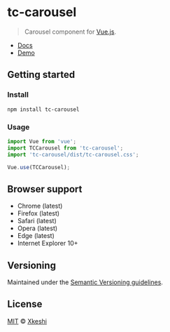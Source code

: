 # tc-carousel

> Carousel component for [Vue.js](https://vuejs.org/).

- [Docs](docs/index.md)
- [Demo](https://xkeshi.github.io/eks/#/components/carousel)

## Getting started

### Install

```shell
npm install tc-carousel
```

### Usage

```js
import Vue from 'vue';
import TCCarousel from 'tc-carousel';
import 'tc-carousel/dist/tc-carousel.css';

Vue.use(TCCarousel);
```

## Browser support

- Chrome (latest)
- Firefox (latest)
- Safari (latest)
- Opera (latest)
- Edge (latest)
- Internet Explorer 10+

## Versioning

Maintained under the [Semantic Versioning guidelines](http://semver.org).

## License

[MIT](http://opensource.org/licenses/MIT) © [Xkeshi](http://xkeshi.com)
